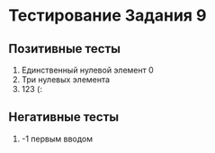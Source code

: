 # Тестирование Задания 9

## Позитивные тесты 

1. Единственный нулевой элемент 0
2. Три нулевых элемента
3. 123 (:

## Негативные тесты

1. -1 первым вводом
